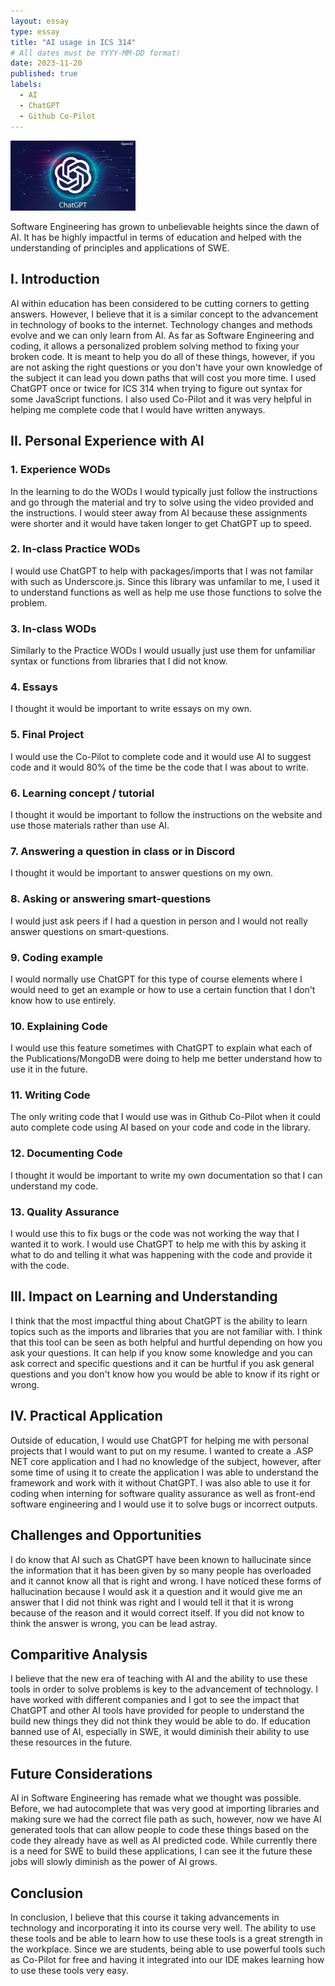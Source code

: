 ```yaml
---
layout: essay
type: essay
title: "AI usage in ICS 314"
# All dates must be YYYY-MM-DD format!
date: 2023-11-20
published: true
labels:
  - AI
  - ChatGPT
  - Github Co-Pilot
---
```


<img width="200px" class="rounded float-start pe-4" src="../img/chat-gpt-logo.jpg">

Software Engineering has grown to unbelievable heights since the dawn of AI. It has be highly impactful in terms of education and helped with the understanding of principles and applications of SWE. 

## I. Introduction
AI within education has been considered to be cutting corners to getting answers. However, I believe that it is a similar concept to the advancement in technology of books to the internet. Technology changes and methods evolve and we can only learn from AI. As far as Software Engineering and coding, it allows a personalized problem solving method to fixing your broken code. It is meant to help you do all of these things, however, if you are not asking the right questions or you don't have your own knowledge of the subject it can lead you down paths that will cost you more time. I used ChatGPT once or twice for ICS 314 when trying to figure out syntax for some JavaScript functions. I also used Co-Pilot and it was very helpful in helping me complete code that I would have written anyways. 

## II. Personal Experience with AI

### 1. Experience WODs
In the learning to do the WODs I would typically just follow the instructions and go through the material and try to solve using the video provided and the instructions. I would steer away from AI because these assignments were shorter and it would have taken longer to get ChatGPT up to speed.

### 2. In-class Practice WODs
I would use ChatGPT to help with packages/imports that I was not familar with such as Underscore.js. Since this library was unfamilar to me, I used it to understand functions as well as help me use those functions to solve the problem. 

### 3. In-class WODs
Similarly to the Practice WODs I would usually just use them for unfamiliar syntax or functions from libraries that I did not know. 

### 4. Essays
I thought it would be important to write essays on my own. 

### 5. Final Project
I would use the Co-Pilot to complete code and it would use AI to suggest code and it would 80% of the time be the code that I was about to write. 

### 6. Learning concept / tutorial
I thought it would be important to follow the instructions on the website and use those materials rather than use AI.

### 7. Answering a question in class or in Discord
I thought it would be important to answer questions on my own.

### 8. Asking or answering smart-questions
I would just ask peers if I had a question in person and I would not really answer questions on smart-questions.

### 9. Coding example
I would normally use ChatGPT for this type of course elements where I would need to get an example or how to use a certain function that I don't know how to use entirely. 

### 10. Explaining Code
I would use this feature sometimes with ChatGPT to explain what each of the Publications/MongoDB were doing to help me better understand how to use it in the future. 

### 11. Writing Code
The only writing code that I would use was in Github Co-Pilot when it could auto complete code using AI based on your code and code in the library. 

### 12. Documenting Code
I thought it would be important to write my own documentation so that I can understand my code. 

### 13. Quality Assurance
I would use this to fix bugs or the code was not working the way that I wanted it to work. I would use ChatGPT to help me with this by asking it what to do and telling it what was happening with the code and provide it with the code.

## III. Impact on Learning and Understanding
I think that the most impactful thing about ChatGPT is the ability to learn topics such as the imports and libraries that you are not familiar with. I think that this tool can be seen as both helpful and hurtful depending on how you ask your questions. It can help if you know some knowledge and you can ask correct and specific questions and it can be hurtful if you ask general questions and you don't know how you would be able to know if its right or wrong. 

## IV. Practical Application
Outside of education, I would use ChatGPT for helping me with personal projects that I would want to put on my resume. I wanted to create a .ASP NET core application and I had no knowledge of the subject, however, after some time of using it to create the application I was able to understand the framework and work with it without ChatGPT. I was also able to use it for coding when interning for software quality assurance as well as front-end software engineering and I would use it to solve bugs or incorrect outputs. 

## Challenges and Opportunities
I do know that AI such as ChatGPT have been known to hallucinate since the information that it has been given by so many people has overloaded and it cannot know all that is right and wrong. I have noticed these forms of hallucination because I would ask it a question and it would give me an answer that I did not think was right and I would tell it that it is wrong because of the reason and it would correct itself. If you did not know to think the answer is wrong, you can be lead astray.

## Comparitive Analysis 
I believe that the new era of teaching with AI and the ability to use these tools in order to solve problems is key to the advancement of technology. I have worked with different companies and I got to see the impact that ChatGPT and other AI tools have provided for people to understand the build new things they did not think they would be able to do. If education banned use of AI, especially in SWE, it would diminish their ability to use these resources in the future. 

## Future Considerations
AI in Software Engineering has remade what we thought was possible. Before, we had autocomplete that was very good at importing libraries and making sure we had the correct file path as such, however, now we have AI generated tools that can allow people to code these things based on the code they already have as well as AI predicted code. While currently there is a need for SWE to build these applications, I can see it the future these jobs will slowly diminish as the power of AI grows. 

## Conclusion
In conclusion, I believe that this course it taking advancements in technology and incorporating it into its course very well. The ability to use these tools and be able to learn how to use these tools is a great strength in the workplace. Since we are students, being able to use powerful tools such as Co-Pilot for free and having it integrated into our IDE makes learning how to use these tools very easy. 
